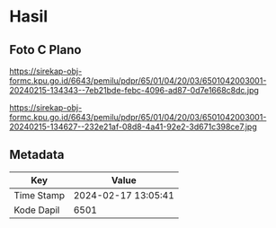 # Hasil

## Foto C Plano

https://sirekap-obj-formc.kpu.go.id/6643/pemilu/pdpr/65/01/04/20/03/6501042003001-20240215-134343--7eb21bde-febc-4096-ad87-0d7e1668c8dc.jpg

https://sirekap-obj-formc.kpu.go.id/6643/pemilu/pdpr/65/01/04/20/03/6501042003001-20240215-134627--232e21af-08d8-4a41-92e2-3d671c398ce7.jpg


## Metadata

| Key        | Value               |
| ---------- | ------------------- |
| Time Stamp | 2024-02-17 13:05:41 |
| Kode Dapil | 6501                |



